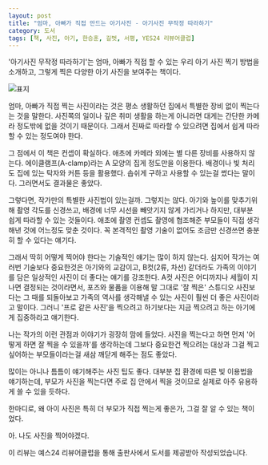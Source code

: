 ```yaml
---
layout: post
title: "엄마, 아빠가 직접 만드는 아기사진 - 아기사진 무작정 따라하기"
category: 도서
tags: [책, 사진, 아기, 한승훈, 길벗, 서평, YES24 리뷰어클럽]
---
```


'아기사진 무작정 따라하기'는
엄마, 아빠가 직접 할 수 있는 우리 아기 사진 찍기 방법을 소개하고,
그렇게 찍은 다양한 아기 사진을 보여주는 책이다.

![표지](https://lh3.googleusercontent.com/-yh_BDPqaQ3U/WjE-LjLZVyI/AAAAAAAAcJE/eN8pjxbnZ0ETb_c98laftbdnT9hsZbV5wCE0YBhgL/s480/how-to-photograph-a-baby-at-home-book.jpg)

엄마, 아빠가 직접 찍는 사진이라는 것은
평소 생활하던 집에서
특별한 장비 없이 찍는다는 것을 말한다.
사진쪽의 일이나 깊은 취미 생활을 하는게 아니라면
대게는 간단한 카메라 정도밖에 없을 것이기 때문이다.
그래서 진짜로 따라할 수 있으려면
집에서 쉽게 따라할 수 있는 정도여야 한다.

그 점에서 이 책은 컨셉이 확실하다.
애초에 카메라 외에는 별 다른 장비를 사용하지 않는다.
에이클램프(A-clamp)라는 A 모양의 집게 정도만을 이용한다.
배경이나 빛 처리도 집에 있는 탁자와 커튼 등을 활용했다.
솝쉬게 구하고 사용할 수 있는걸 썼다는 말이다.
그러면서도 결과물은 좋았다.

그렇다면, 작가만의 특별한 사진법이 있는걸까.
그렇지는 않다.
아기와 높이를 맞추기위해 촬영 각도를 신경쓰고,
배경에 너무 시선을 빼앗기지 않게 가리거나 하지만,
대부분 쉽게 따라할 수 있는 것들이다.
애초에 촬영 컨셉도 촬영에 협조해준 부모들이 직접 생각해낸 것에 어느정도 맞춘 것이다.
꼭 본격적인 촬영 기술이 없어도 조금만 신경쓰면 충분히 할 수 있다는 얘기다.

그래서 딱히 어떻게 찍어야 한다는 기술적인 얘기는 많이 하지 않는다.
심지어 작가는 여러번 기술보다 중요한것은 아기와의 교감이고,
B컷(2류, 차선) 같더라도 가족의 이야기를 담은 일상적인 사진이 더 좋다는 얘기를 강조한다.
A컷 사진은 어디까지나 세월이 지나면 결정되는 것이라면서,
포즈와 물품을 이용해 말 그대로 '잘 찍은' 스튜디오 사진보다는
그 때를 되돌아보고 가족의 역사를 생각해낼 수 있는 사진이
훨씬 더 좋은 사진이라고 말이다.
그러니 '프로 같은 사진'을 찍으려고 하기보다는
지금 찍으려고 하는 아기에게 집중하라고 얘기한다.

나는 작가의 이런 관점과 이야기가 굉장히 맘에 들었다.
사진을 찍는다고 하면 먼저 '어떻게 하면 잘 찍을 수 있을까'를 생각하는데
그보다 중요한건 찍으려는 대상과 그걸 찍고싶어하는 부모들이라는걸
새삼 깨닫게 해주는 점도 좋았다.

많이는 아니나 틈틈이 얘기해주는 사진 팁도 좋다.
대부분 집 환경에 따른 빛 이용법을 얘기하는데,
부모가 사진을 찍는다면 주로 집 안에서 찍을 것이므로
실제로 아주 유용하게 쓸 수 있을 듯하다.

한마디로,
왜 아이 사진은 특히 더 부모가 직접 찍는게 좋은가,
그걸 잘 알 수 있는 책이었다.

아. 나도 사진을 찍어야겠다.



<div class="im im-info">
이 리뷰는 예스24 리뷰어클럽을 통해 출판사에서 도서를 제공받아 작성되었습니다.
</div>
